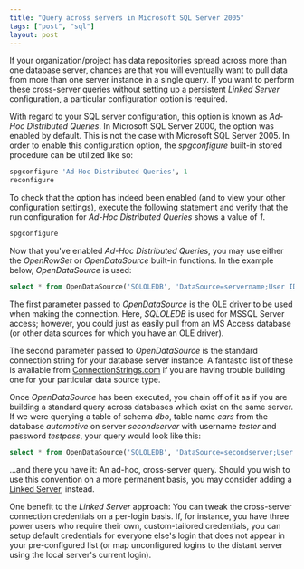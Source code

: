 ```yaml
---
title: "Query across servers in Microsoft SQL Server 2005"
tags: ["post", "sql"]
layout: post
---
```


If your organization/project has data repositories spread across more
than one database server, chances are that you will eventually want to
pull data from more than one server instance in a single query. If you
want to perform these cross-server queries without setting up a
persistent _Linked Server_ configuration, a particular configuration
option is required.<!--more-->

With regard to your SQL server configuration, this option is known as
_Ad-Hoc Distributed Queries_. In Microsoft SQL Server 2000, the option
was enabled by default. This is not the case with Microsoft SQL Server 2005. In order to enable this configuration option, the _spgconfigure_
built-in stored procedure can be utilized like so:

```sql
spgconfigure 'Ad-Hoc Distributed Queries', 1
reconfigure
```

To check that the option has indeed been enabled (and to view your other
configuration settings), execute the following statement and verify that
the run configuration for _Ad-Hoc Distributed Queries_ shows a value of
_1_.

```sql
spgconfigure
```

Now that you've enabled _Ad-Hoc Distributed Queries_, you may use either
the _OpenRowSet_ or _OpenDataSource_ built-in functions. In the example
below, _OpenDataSource_ is used:

```sql
select * from OpenDataSource('SQLOLEDB', 'DataSource=servername;User ID=user;Password=password').databasename.schema.tablename
```

The first parameter passed to _OpenDataSource_ is the OLE driver to be
used when making the connection. Here, _SQLOLEDB_ is used for MSSQL
Server access; however, you could just as easily pull from an MS Access
database (or other data sources for which you have an OLE driver).

The second parameter passed to _OpenDataSource_ is the standard
connection string for your database server instance. A fantastic list of
these is available from
[ConnectionStrings.com](https://www.connectionstrings.com) if you are
having trouble building one for your particular data source type.

Once _OpenDataSource_ has been executed, you chain off of it as if you
are building a standard query across databases which exist on the same
server. If we were querying a table of schema _dbo_, table name _cars_
from the database _automotive_ on server _secondserver_ with username
_tester_ and password _testpass_, your query would look like this:

```sql
select * from OpenDataSource('SQLOLEDB', 'DataSource=secondserver;User ID=tester;Password=testpass').automotive.dbo.cars
```

...and there you have it: An ad-hoc, cross-server query. Should you wish
to use this convention on a more permanent basis, you may consider adding a
[Linked Server](https://docs.microsoft.com/en-us/sql/relational-databases/linked-servers/linked-servers-database-engine),
instead.

One benefit to the _Linked Server_ approach: You can tweak the
cross-server connection credentials on a per-login basis. If, for
instance, you have three power users who require their own,
custom-tailored credentials, you can setup default credentials for
everyone else's login that does not appear in your pre-configured list
(or map unconfigured logins to the distant server using the local
server's current login).
